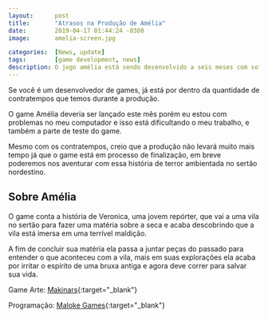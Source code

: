 ```yaml
---
layout:      post
title:       "Atrasos na Produção de Amélia"
date:        2019-04-17 01:44:24 -0300
image:       amelia-screen.jpg

categories:  [News, update]
tags:        [game development, news]
description: O jogo amélia está sendo desenvolvido a seis meses com softwares livre. Infelizmente um problema interno nos fez parar temporariamente a produção.
---
```


Se você é um desenvolvedor de games, já está por dentro da quantidade de contratempos que temos durante a produção.

O game Amélia deveria ser lançado este mês porém eu estou com problemas no meu computador e isso está dificultando o meu trabalho, e também a parte de teste do game.

Mesmo com os contratempos, creio que a produção não levará muito mais tempo já que o game está em processo de finalização, em breve poderemos nos aventurar com essa história de terror ambientada no sertão nordestino.

<script async src="//pagead2.googlesyndication.com/pagead/js/adsbygoogle.js"></script>
<ins class="adsbygoogle"
     style="display:block; text-align:center;"
     data-ad-layout="in-article"
     data-ad-format="fluid"
     data-ad-client="ca-pub-6962200783353455"
     data-ad-slot="2866622444"></ins>
<script>
     (adsbygoogle = window.adsbygoogle || []).push({});
</script>

## Sobre Amélia

O game conta a história de Veronica, uma jovem repórter, que vai a uma vila no sertão para fazer uma matéria sobre a seca e acaba descobrindo que a vila está imersa em uma terrível maldição.

A fim de concluir sua matéria ela passa a juntar peças do passado para entender o que aconteceu com a vila, mais em suas explorações ela acaba por irritar o espírito de uma bruxa antiga e agora deve correr para salvar sua vida.

Game Arte: [Makinars](http://www.makinars.com/){:target="_blank"}

Programação: [Maloke Games](https://maloke.itch.io/){:target="_blank"}





